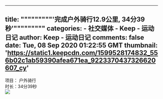 
---
title: """""""""'完成户外骑行12.9公里, 34分39秒'"""""""""
categories: 
    - 社交媒体
    - Keep - 运动日记
author: Keep - 运动日记
comments: false
date: Tue, 08 Sep 2020 01:22:55 GMT
thumbnail: 'https://static1.keepcdn.com/1599528174832_556b02c1ab59390afea671ea_9223370437326620607_cy'
---

<div>   
项目： 户外骑行 <br>时长：34分39秒<br><img src="https://static1.keepcdn.com/1599528174832_556b02c1ab59390afea671ea_9223370437326620607_cy" referrerpolicy="no-referrer">  
</div>
            